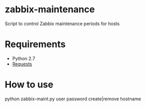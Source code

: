 # zabbix-maintenance
Script to control Zabbix maintenance periods for hosts

# Requirements
- Python 2.7
- [Requests](https://github.com/requests/requests)

# How to use
python zabbix-maint.py user password create|remove hostname